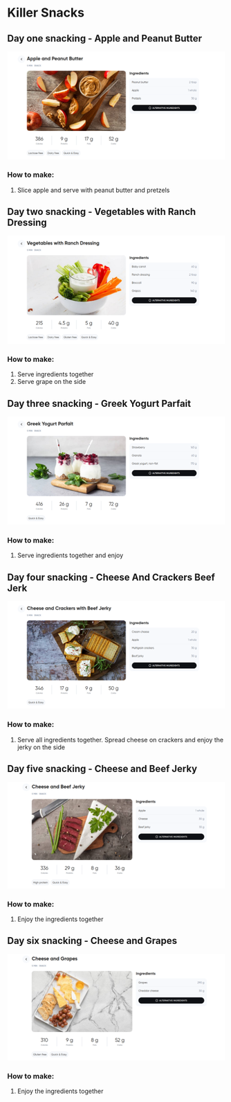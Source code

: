 # Killer Snacks

## Day one snacking - Apple and Peanut Butter

![alt](/Snack/img/appleAndPeanutButter.png)

### How to make:

1. Slice apple and serve with peanut butter and pretzels

## Day two snacking - Vegetables with Ranch Dressing

![alt](/Snack/img/vegitablesWithRanchDressing.png)
### How to make:

1. Serve ingredients together
2. Serve grape on the side


## Day three snacking - Greek Yogurt Parfait

![alt](/Snack/img/greekYogurtParfait.png)

### How to make:

1. Serve ingredients together and enjoy


## Day four snacking - Cheese And Crackers Beef Jerk

![alt](/Snack/img/cheeseAndCrackersBeefJerk.png)

### How to make:

1. Serve all ingredients together. Spread cheese on crackers and enjoy the jerky on the side

## Day five snacking - Cheese and Beef Jerky

![alt](/Snack/img/cheeseAndBeefJerky.png)

### How to make:

1. Enjoy the ingredients together

## Day six snacking - Cheese and Grapes

![alt](/Snack/img/cheeseAndGrapes.png)

### How to make:

1. Enjoy the ingredients together